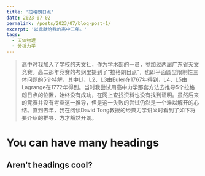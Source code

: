 ```yaml
---
title: '拉格朗日点'
date: 2023-07-02
permalink: /posts/2023/07/blog-post-1/
excerpt: '以此献给我的高中三年。'
tags:
  - 天体物理
  - 分析力学
---
```




> 高中时我加入了学校的天文社，作为学术部的一员，参加过两届广东省天文竞赛。高二那年竞赛的考纲里提到了“拉格朗日点”，也即平面圆型限制性三体问题的5个特解，其中L1、L2、L3由Euler在1767年得到，L4、L5由Lagrange在1772年得到。当时我尝试用高中力学那套方法去推导5个拉格朗日点的位置，始终没有成功，在网上查找资料也没有找到证明。虽然后来的竞赛并没有考查这一推导，但是这一失败的尝试仍然是一个难以解开的心结。直到去年，我在阅读David Tong教授的经典力学讲义时看到了如下将要介绍的推导，方才豁然开朗。

You can have many headings
======

Aren't headings cool?
------